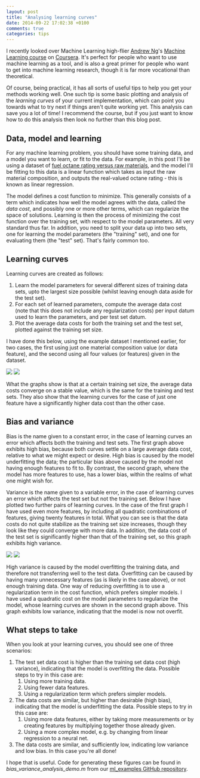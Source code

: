 ```yaml
---
layout: post
title: "Analysing learning curves"
date: 2014-09-22 17:02:38 +0100
comments: true
categories: tips
---
```

I recently looked over Machine Learning high-flier [Andrew Ng](http://en.wikipedia.org/wiki/Andrew_Ng)'s [Machine Learning course](http://www.coursera.org/course/ml) on [Coursera](http://www.coursera.org/). It's perfect for people who want to use machine learning as a tool, and is also a great primer for people who want to get into machine learning research, though it is far more vocational than theoretical.

Of course, being practical, it has all sorts of useful tips to help you get your methods working well. One such tip is some basic plotting and analysis of the *learning curves* of your current implementation, which can point you towards what to try next if things aren't quite working yet. This analysis can save you a lot of time! I recommend the course, but if you just want to know how to do this analysis then look no further than this blog post.

<!-- more -->

## Data, model and learning
For any machine learning problem, you should have some training data, and a model you want to learn, or fit to the data. For example, in this post I'll be using a dataset of [fuel octane rating versus raw materials](http://people.sc.fsu.edu/~jburkardt/datasets/regression/x17.txt), and the model I'll be fitting to this data is a linear function which takes as input the raw material composition, and outputs the real-valued octane rating - this is known as linear regression.

The model defines a cost function to minimize. This generally consists of a term which indicates how well the model agrees with the data, called the *data cost*, and possibly one or more other terms, which can regularize the space of solutions. Learning is then the process of minimizing the cost function over the training set, with respect to the model parameters. All very standard thus far. In addition, you need to split your data up into two sets, one for learning the model parameters (the "training" set), and one for evaluating them (the "test" set). That's fairly common too.

## Learning curves
Learning curves are created as follows:

 1. Learn the model parameters for several different sizes of training data sets, upto the largest size possible (whilst leaving enough data aside for the test set).
 2. For each set of learned parameters, compute the average data cost (note that this does not include any regularization costs) per input datum used to learn the parameters, and per test set datum.
 3. Plot the average data costs for both the training set and the test set, plotted against the training set size.

I have done this below, using the example dataset I mentioned earlier, for two cases, the first using just one material composition value (or data feature), and the second using all four values (or features) given in the dataset.

![](/images/learning_curve_1.png)
![](/images/learning_curve_2.png)

What the graphs show is that at a certain training set size, the average data costs converge on a stable value, which is the same for the training and test sets. They also show that the learning curves for the case of just one feature have a significantly higher data cost than the other case.

## Bias and variance
Bias is the name given to a constant error, in the case of learning curves an error which affects both the training and test sets. The first graph above exhibits high bias, because both curves settle on a large average data cost, relative to what we might expect or desire. High bias is caused by the model underfitting the data; the particular bias above caused by the model not having enough features to fit to. By contrast, the second graph, where the model has more features to use, has a lower bias, within the realms of what one might wish for.

Variance is the name given to a variable error, in the case of learning curves an error which affects the test set but not the training set. Below I have plotted two further pairs of learning curves. In the case of the first graph I have used even more features, by including all quadratic combinations of features, giving twenty features in total. What you can see is that the data costs do not quite stabilize as the training set size increases, though they look like they could converge with more data. In addition, the data cost of the test set is significantly higher than that of the training set, so this graph exhibits high variance. 

![](/images/learning_curve_3.png)
![](/images/learning_curve_4.png)

High variance is caused by the model overfitting the training data, and therefore not transferring well to the test data. Overfitting can be caused by having many unnecessary features (as is likely in the case above), or not enough training data. One way of reducing overfitting is to use a regularization term in the cost function, which prefers simpler models. I have used a quadratic cost on the model parameters to regularize the model, whose learning curves are shown in the second graph above. This graph exhibits low variance, indicating that the model is now not overfit.

## What steps to take
When you look at your learning curves, you should see one of three scenarios:

1. The test set data cost is higher than the training set data cost (high variance), indicating that the model is overfitting the data. Possible steps to try in this case are:
	1. Using more training data.
	2. Using fewer data features.
	3. Using a regularization term which prefers simpler models.
2. The data costs are similar, but higher than desirable (high bias), indicating that the model is underfitting the data. Possible steps to try in this case are:
	1. Using more data features, either by taking more measurements or by creating features by multiplying together those already given.
	2. Using a more complex model, e.g. by changing from linear regression to a neural net.
3. The data costs are similar, and sufficiently low, indicating low variance and low bias. In this case you're all done!

I hope that is useful. Code for generating these figures can be found in *bias_variance_analysis_demo.m* from our [ml_examples GitHub repository](http://github.com/distinctionl/ml_examples).
